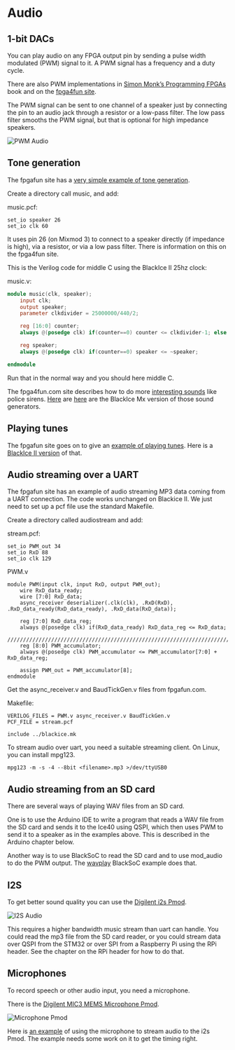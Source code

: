 # Audio

## 1-bit DACs

You can play audio on any FPGA output pin by sending a pulse width modulated (PWM) signal to it. A PWM signal has a frequency and a duty cycle.

There are also PWM implementations in [Simon Monk’s Programming FPGAs][] book and on the [fpga4fun site][].

The PWM signal can be sent to one channel of a speaker just by connecting the pin to an audio jack through a resistor or a low-pass filter. The low pass filter smooths the PWM signal, but that is optional for high impedance speakers.

![PWM Audio][img1]

[Simon Monk’s Programming FPGAs]:		https://github.com/lawrie/prog_fpgas/tree/master/blackice/ch07_pwm/src
[fpga4fun site]:							https://www.fpga4fun.com/PWM_DAC.html
[img1]:									./PWMAudio.jpg "PWM Audio"

## Tone generation

The fpgafun site has a [very simple example of tone generation][].

[very simple example of tone generation]:	https://www.fpga4fun.com/MusicBox1.html

Create a directory call music, and add:

music.pcf:

	set_io speaker 26
	set_io clk 60

It uses pin 26 (on Mixmod 3) to connect to a speaker directly (if impedance is high), via a resistor, or via a low pass filter. There is information on this on the fpga4fun site.

This is the Verilog code for middle C using the BlackIce II 25hz clock:

music.v:

```verilog
module music(clk, speaker);
	input clk;
	output speaker;
	parameter clkdivider = 25000000/440/2;

	reg [16:0] counter;
	always @(posedge clk) if(counter==0) counter <= clkdivider-1; else counter <= counter-1;

	reg speaker;
	always @(posedge clk) if(counter==0) speaker <= ~speaker;

endmodule
```

Run that in the normal way and you should here middle C.

The fpga4fun.com site describes how to do more [interesting sounds][] like police sirens. [Here][here1] are [here][here2] are the BlackIce Mx version of those sound generators.

[interesting sounds]:					https://www.fpga4fun.com/MusicBox2.html
[here1]:						https://github.com/lawrie/verilog_examples/tree/master/fpgafun/music2
[here2]:						https://github.com/lawrie/verilog_examples/tree/master/fpgafun/music2a

## Playing tunes

The fpgafun site goes on to give an [example of playing tunes][]. Here is a [BlackIce II version][] of that.

[example of playing tunes]:				https://www.fpga4fun.com/MusicBox4.html
[BlackIce II version]:					https://github.com/lawrie/verilog_examples/tree/master/fpgafun/music4

## Audio streaming over a UART

The fpgafun site has an example of audio streaming MP3 data coming from a UART connection.  The code works unchanged on Blackice II. We just need to set up a pcf file use the standard Makefile.

Create a directory called audiostream and add:

stream.pcf:

	set_io PWM_out 34
	set_io RxD 88
	set_io clk 129

PWM.v

	module PWM(input clk, input RxD, output PWM_out);
		wire RxD_data_ready;
		wire [7:0] RxD_data;
		async_receiver deserializer(.clk(clk), .RxD(RxD), .RxD_data_ready(RxD_data_ready), .RxD_data(RxD_data)); 

		reg [7:0] RxD_data_reg;
		always @(posedge clk) if(RxD_data_ready) RxD_data_reg <= RxD_data;
		////////////////////////////////////////////////////////////////////////////
		reg [8:0] PWM_accumulator;
		always @(posedge clk) PWM_accumulator <= PWM_accumulator[7:0] + RxD_data_reg;

		assign PWM_out = PWM_accumulator[8];
	endmodule

Get the async_receiver.v and BaudTickGen.v files from fpgafun.com.

Makefile:

	VERILOG_FILES = PWM.v async_receiver.v BaudTickGen.v
	PCF_FILE = stream.pcf

	include ../blackice.mk

To stream audio over uart, you need a suitable streaming client. On Linux, you can install mpg123.

	mpg123 -m -s -4 --8bit <filename>.mp3 >/dev/ttyUSB0

## Audio streaming from an SD card

There are several ways of playing WAV files from an SD card.

One is to use the Arduino IDE to write a program that reads a WAV file from the SD card and sends it to the Ice40 using QSPI, which then uses PWM to send it to a speaker as in the examples above. This is described in the Arduino chapter below.

Another way is to use BlackSoC to read the SD card and to use mod_audio to do the PWM output. The [wavplay][] BlackSoC example does that.

[wavplay]:								https://github.com/lawrie/icotools/blob/master/icosoc/examples/wavplay

## I2S

To get better sound quality you can use the [Digilent i2s Pmod][].

![I2S Audio][img2]

This requires a higher bandwidth music stream than uart can handle. You could read the mp3 file from the SD card reader, or you could stream data over QSPI from the STM32 or over SPI from a Raspberry Pi using the RPi header. See the chapter on the RPi header for how to do that.

[Digilent i2s Pmod]:					https://store.digilentinc.com/pmod-i2s-stereo-audio-output/
[img2]:									./I2SAudio.jpg "I2S Audio"

## Microphones

To record speech or other audio input, you need a microphone.

There is the [Digilent MIC3 MEMS Microphone Pmod][].

![Microphone Pmod][img3]

Here is [an example][] of using the microphone to stream audio to the i2s Pmod. The example needs some work on it to get the timing right.

[Digilent MIC3 MEMS Microphone Pmod]:	https://store.digilentinc.com/pmod-mic3-mems-microphone-with-adjustable-gain/
[img3]:									./Microphone.jpg "Microphone Pmod"
[an example]:							https://github.com/lawrie/verilog_examples/tree/master/fpgafun/microphone

